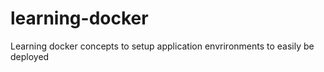 # learning-docker
Learning docker concepts to setup application envrironments to easily be deployed
